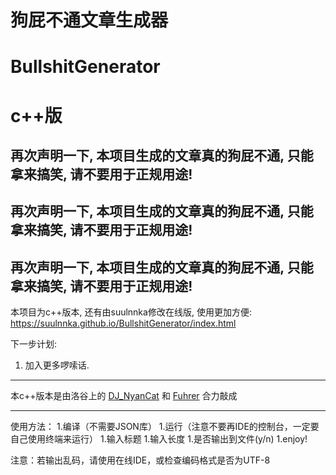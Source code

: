 # 狗屁不通文章生成器
# BullshitGenerator
# c++版

## 再次声明一下, 本项目生成的文章真的狗屁不通, 只能拿来搞笑, 请不要用于正规用途!
## 再次声明一下, 本项目生成的文章真的狗屁不通, 只能拿来搞笑, 请不要用于正规用途!
## 再次声明一下, 本项目生成的文章真的狗屁不通, 只能拿来搞笑, 请不要用于正规用途!

本项目为c++版本, 还有由suulnnka修改在线版, 使用更加方便:
https://suulnnka.github.io/BullshitGenerator/index.html

下一步计划:
1. 加入更多啰嗦话.


----

本c++版本是由洛谷上的 
[DJ_NyanCat](https://www.luogu.com.cn/user/204161) 
和
[Fuhrer](https://www.luogu.com.cn/user/224991)
合力敲成

----

使用方法：
1.编译（不需要JSON库）
1.运行（注意不要再IDE的控制台，一定要自己使用终端来运行）
1.输入标题
1.输入长度
1.是否输出到文件(y/n)
1.enjoy!

注意：若输出乱码，请使用在线IDE，或检查编码格式是否为UTF-8
